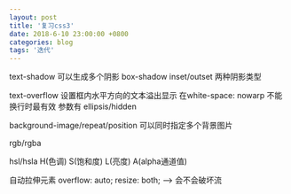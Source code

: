 ```yaml
---
layout: post
title: '复习css3'
date: 2018-6-10 23:00:00 +0800
categories: blog
tags: '迭代'
---
```


text-shadow 可以生成多个阴影
box-shadow inset/outset 两种阴影类型

text-overflow 设置框内水平方向的文本溢出显示 在white-space: nowarp 不能换行时最有效 参数有 ellipsis/hidden

background-image/repeat/position 可以同时指定多个背景图片

rgb/rgba

hsl/hsla H(色调) S(饱和度) L(亮度) A(alpha通道值)

自动拉伸元素 overflow: auto; resize: both; --> 会不会破坏流